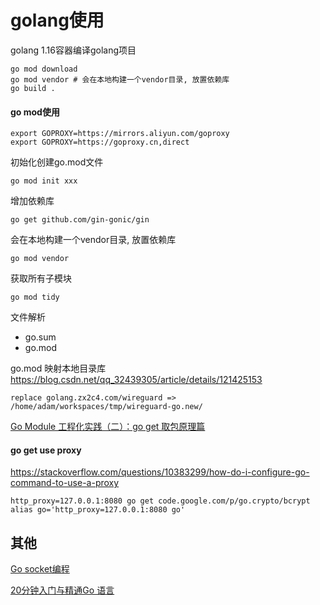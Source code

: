 # golang使用

golang 1.16容器编译golang项目
```
go mod download
go mod vendor # 会在本地构建一个vendor目录, 放置依赖库
go build .
```

#### go mod使用

```
export GOPROXY=https://mirrors.aliyun.com/goproxy
export GOPROXY=https://goproxy.cn,direct
```

初始化创建go.mod文件
```
go mod init xxx
```

增加依赖库
```
go get github.com/gin-gonic/gin
```

会在本地构建一个vendor目录, 放置依赖库
```
go mod vendor
```

获取所有子模块
```
go mod tidy
```

文件解析
- go.sum
- go.mod

go.mod 映射本地目录库
https://blog.csdn.net/qq_32439305/article/details/121425153
```
replace golang.zx2c4.com/wireguard => /home/adam/workspaces/tmp/wireguard-go.new/
```

[Go Module 工程化实践（二）：go get 取包原理篇](https://studygolang.com/articles/18726)

#### go get use proxy

https://stackoverflow.com/questions/10383299/how-do-i-configure-go-command-to-use-a-proxy
```
http_proxy=127.0.0.1:8080 go get code.google.com/p/go.crypto/bcrypt
alias go='http_proxy=127.0.0.1:8080 go'
```

## 其他

[Go socket编程](https://www.cnblogs.com/Yunya-Cnblogs/p/13815864.html)

[20分钟入门与精通Go 语言](https://juejin.cn/post/7432604908266061824)

